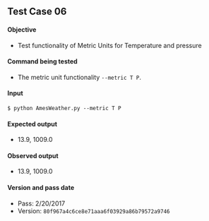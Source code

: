## Test Case 06
#### Objective
- Test functionality of Metric Units for Temperature and pressure

#### Command being tested
- The metric unit functionality ```--metric T P```.

#### Input
``` $ python AmesWeather.py --metric T P ```


#### Expected output
- 13.9, 1009.0

#### Observed output
- 13.9, 1009.0

#### Version and pass date
- Pass: 2/20/2017
- Version: ```80f967a4c6ce8e71aaa6f03929a86b79572a9746```
